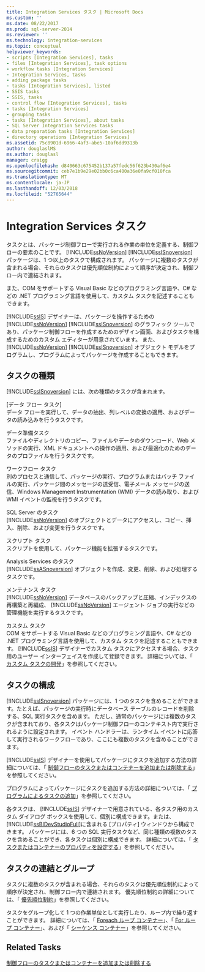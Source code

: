 ```yaml
---
title: Integration Services タスク | Microsoft Docs
ms.custom: ''
ms.date: 08/22/2017
ms.prod: sql-server-2014
ms.reviewer: ''
ms.technology: integration-services
ms.topic: conceptual
helpviewer_keywords:
- scripts [Integration Services], tasks
- files [Integration Services], task options
- workflow tasks [Integration Services]
- Integration Services, tasks
- adding package tasks
- tasks [Integration Services], listed
- SSIS tasks
- SSIS, tasks
- control flow [Integration Services], tasks
- tasks [Integration Services]
- grouping tasks
- tasks [Integration Services], about tasks
- SQL Server Integration Services tasks
- data preparation tasks [Integration Services]
- directory operations [Integration Services]
ms.assetid: 75c8901d-6966-4af3-abe5-10af6dd9313b
author: douglaslMS
ms.author: douglasl
manager: craigg
ms.openlocfilehash: d840663c675452b137a57fedc56f623b430af6e4
ms.sourcegitcommit: ceb7e1b9e29e02bb0c6ca400a36e0fa9cf010fca
ms.translationtype: MT
ms.contentlocale: ja-JP
ms.lasthandoff: 12/03/2018
ms.locfileid: "52765644"
---
```

# <a name="integration-services-tasks"></a>Integration Services タスク
  タスクとは、パッケージ制御フローで実行される作業の単位を定義する、制御フローの要素のことです。  [!INCLUDE[ssNoVersion](../../includes/ssnoversion-md.md)] [!INCLUDE[ssISnoversion](../../includes/ssisnoversion-md.md)] パッケージは、1 つ以上のタスクで構成されます。 パッケージに複数のタスクが含まれる場合、それらのタスクは優先順位制約によって順序が決定され、制御フロー内で連結されます。  
  
 また、COM をサポートする Visual Basic などのプログラミング言語や、C# などの .NET プログラミング言語を使用して、カスタム タスクを記述することもできます。  
  
  [!INCLUDE[ssIS](../../includes/ssis-md.md)] デザイナーは、パッケージを操作するための [!INCLUDE[ssNoVersion](../../includes/ssnoversion-md.md)] [!INCLUDE[ssISnoversion](../../includes/ssisnoversion-md.md)] のグラフィック ツールであり、パッケージ制御フローを作成するためのデザイン画面、およびタスクを構成するためのカスタム エディターが用意されています。 また、 [!INCLUDE[ssNoVersion](../../includes/ssnoversion-md.md)] [!INCLUDE[ssISnoversion](../../includes/ssisnoversion-md.md)] オブジェクト モデルをプログラムし、プログラムによってパッケージを作成することもできます。  
  
## <a name="types-of-tasks"></a>タスクの種類  
 [!INCLUDE[ssISnoversion](../../includes/ssisnoversion-md.md)] には、次の種類のタスクが含まれます。  
  
 [データ フロー タスク]  
 データ フローを実行して、データの抽出、列レベルの変換の適用、およびデータの読み込みを行うタスクです。  
  
 データ準備タスク  
 ファイルやディレクトリのコピー、ファイルやデータのダウンロード、Web メソッドの実行、XML ドキュメントへの操作の適用、および最適化のためのデータのプロファイルを行うタスクです。  
  
 ワークフロー タスク  
 別のプロセスと通信して、パッケージの実行、プログラムまたはバッチ ファイルの実行、パッケージ間のメッセージの送受信、電子メール メッセージの送信、Windows Management Instrumentation (WMI) データの読み取り、および WMI イベントの監視を行うタスクです。  
  
 SQL Server のタスク  
 [!INCLUDE[ssNoVersion](../../includes/ssnoversion-md.md)] のオブジェクトとデータにアクセスし、コピー、挿入、削除、および変更を行うタスクです。  
  
 スクリプト タスク  
 スクリプトを使用して、パッケージ機能を拡張するタスクです。  
  
 Analysis Services のタスク  
 [!INCLUDE[ssASnoversion](../../includes/ssasnoversion-md.md)] オブジェクトを作成、変更、削除、および処理するタスクです。  
  
 メンテナンス タスク  
 [!INCLUDE[ssNoVersion](../../includes/ssnoversion-md.md)] データベースのバックアップと圧縮、インデックスの再構築と再編成、 [!INCLUDE[ssNoVersion](../../includes/ssnoversion-md.md)] エージェント ジョブの実行などの管理機能を実行するタスクです。  
  
 カスタム タスク  
 COM をサポートする Visual Basic などのプログラミング言語や、C# などの .NET プログラミング言語を使用して、カスタム タスクを記述することもできます。 [!INCLUDE[ssIS](../../includes/ssis-md.md)] デザイナーでカスタム タスクにアクセスする場合、タスク用のユーザー インターフェイスを作成して登録できます。 詳細については、「 [カスタム タスクの開発](../extending-packages-custom-objects/task/developing-a-custom-task.md)」を参照してください。  
  
## <a name="configuration-of-tasks"></a>タスクの構成  
 [!INCLUDE[ssISnoversion](../../includes/ssisnoversion-md.md)] パッケージには、1 つのタスクを含めることができます。たとえば、パッケージの実行時にデータベース テーブルのレコードを削除する、SQL 実行タスクを含めます。 ただし、通常のパッケージには複数のタスクが含まれており、各タスクはパッケージ制御フローのコンテキスト内で実行されるように設定されます。 イベント ハンドラーは、ランタイム イベントに応答して実行されるワークフローであり、ここにも複数のタスクを含めることができます。  
  
 [!INCLUDE[ssIS](../../includes/ssis-md.md)] デザイナーを使用してパッケージにタスクを追加する方法の詳細については、「 [制御フローのタスクまたはコンテナーを追加または削除する](add-or-delete-a-task-or-a-container-in-a-control-flow.md)」を参照してください。  
  
 プログラムによってパッケージにタスクを追加する方法の詳細については、「 [プログラムによるタスクの追加](../building-packages-programmatically/adding-tasks-programmatically.md)」を参照してください。  
  
 各タスクは、 [!INCLUDE[ssIS](../../includes/ssis-md.md)] デザイナーで用意されている、各タスク用のカスタム ダイアログ ボックスを使用して、個別に構成できます。または、 [!INCLUDE[ssBIDevStudioFull](../../includes/ssbidevstudiofull-md.md)]に含まれる [プロパティ] ウィンドウから構成できます。 パッケージには、6 つの SQL 実行タスクなど、同じ種類の複数のタスクを含めることができ、各タスクは個別に構成できます。 詳細については、「 [タスクまたはコンテナーのプロパティを設定する](../set-the-properties-of-a-task-or-container.md)」を参照してください。  
  
## <a name="tasks-connections-and-groups"></a>タスクの連結とグループ  
 タスクに複数のタスクが含まれる場合、それらのタスクは優先順位制約によって順序が決定され、制御フロー内で連結されます。 優先順位制約の詳細については、「 [優先順位制約](precedence-constraints.md)」を参照してください。  
  
 タスクをグループ化して 1 つの作業単位として実行したり、ループ内で繰り返すことができます。 詳細については、「 [Foreach ループ コンテナー](foreach-loop-container.md)」、「 [For ループ コンテナー](for-loop-container.md)」、および「 [シーケンス コンテナー](sequence-container.md)」を参照してください。  
  
## <a name="related-tasks"></a>Related Tasks  
 [制御フローのタスクまたはコンテナーを追加または削除する](add-or-delete-a-task-or-a-container-in-a-control-flow.md)  
  
  
